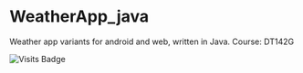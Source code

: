 # WeatherApp_java
Weather app variants for android and web, written in Java.
Course: DT142G


![Visits Badge](https://badges.pufler.dev/visits/bl4ckswordsman/WeatherApp_java)